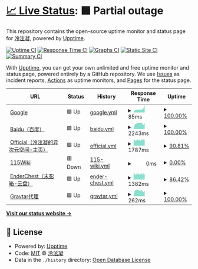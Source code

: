 # [📈 Live Status](https://status.lxnchan.cn): <!--live status--> **🟧 Partial outage**

This repository contains the open-source uptime monitor and status page for [泠泫凝](https://LxnChan.cn), powered by [Upptime](https://github.com/upptime/upptime).

[![Uptime CI](https://github.com/LxnChan/status/workflows/Uptime%20CI/badge.svg)](https://github.com/LxnChan/status/actions?query=workflow%3A%22Uptime+CI%22)
[![Response Time CI](https://github.com/LxnChan/status/workflows/Response%20Time%20CI/badge.svg)](https://github.com/LxnChan/status/actions?query=workflow%3A%22Response+Time+CI%22)
[![Graphs CI](https://github.com/LxnChan/status/workflows/Graphs%20CI/badge.svg)](https://github.com/LxnChan/status/actions?query=workflow%3A%22Graphs+CI%22)
[![Static Site CI](https://github.com/LxnChan/status/workflows/Static%20Site%20CI/badge.svg)](https://github.com/LxnChan/status/actions?query=workflow%3A%22Static+Site+CI%22)
[![Summary CI](https://github.com/LxnChan/status/workflows/Summary%20CI/badge.svg)](https://github.com/LxnChan/status/actions?query=workflow%3A%22Summary+CI%22)

With [Upptime](https://upptime.js.org), you can get your own unlimited and free uptime monitor and status page, powered entirely by a GitHub repository. We use [Issues](https://github.com/LxnChan/status/issues) as incident reports, [Actions](https://github.com/LxnChan/status/actions) as uptime monitors, and [Pages](https://status.lxnchan.cn) for the status page.

<!--start: status pages-->
<!-- This summary is generated by Upptime (https://github.com/upptime/upptime) -->
<!-- Do not edit this manually, your changes will be overwritten -->
<!-- prettier-ignore -->
| URL | Status | History | Response Time | Uptime |
| --- | ------ | ------- | ------------- | ------ |
| <img alt="" src="https://icons.duckduckgo.com/ip3/www.google.com.ico" height="13"> [Google](https://www.google.com) | 🟩 Up | [google.yml](https://github.com/LxnChan/status/commits/HEAD/history/google.yml) | <details><summary><img alt="Response time graph" src="./graphs/google/response-time-week.png" height="20"> 85ms</summary><br><a href="https://status.lxnchan.cn/history/google"><img alt="Response time 104" src="https://img.shields.io/endpoint?url=https%3A%2F%2Fraw.githubusercontent.com%2FLxnChan%2Fstatus%2FHEAD%2Fapi%2Fgoogle%2Fresponse-time.json"></a><br><a href="https://status.lxnchan.cn/history/google"><img alt="24-hour response time 176" src="https://img.shields.io/endpoint?url=https%3A%2F%2Fraw.githubusercontent.com%2FLxnChan%2Fstatus%2FHEAD%2Fapi%2Fgoogle%2Fresponse-time-day.json"></a><br><a href="https://status.lxnchan.cn/history/google"><img alt="7-day response time 85" src="https://img.shields.io/endpoint?url=https%3A%2F%2Fraw.githubusercontent.com%2FLxnChan%2Fstatus%2FHEAD%2Fapi%2Fgoogle%2Fresponse-time-week.json"></a><br><a href="https://status.lxnchan.cn/history/google"><img alt="30-day response time 120" src="https://img.shields.io/endpoint?url=https%3A%2F%2Fraw.githubusercontent.com%2FLxnChan%2Fstatus%2FHEAD%2Fapi%2Fgoogle%2Fresponse-time-month.json"></a><br><a href="https://status.lxnchan.cn/history/google"><img alt="1-year response time 105" src="https://img.shields.io/endpoint?url=https%3A%2F%2Fraw.githubusercontent.com%2FLxnChan%2Fstatus%2FHEAD%2Fapi%2Fgoogle%2Fresponse-time-year.json"></a></details> | <details><summary><a href="https://status.lxnchan.cn/history/google">100.00%</a></summary><a href="https://status.lxnchan.cn/history/google"><img alt="All-time uptime 100.00%" src="https://img.shields.io/endpoint?url=https%3A%2F%2Fraw.githubusercontent.com%2FLxnChan%2Fstatus%2FHEAD%2Fapi%2Fgoogle%2Fuptime.json"></a><br><a href="https://status.lxnchan.cn/history/google"><img alt="24-hour uptime 100.00%" src="https://img.shields.io/endpoint?url=https%3A%2F%2Fraw.githubusercontent.com%2FLxnChan%2Fstatus%2FHEAD%2Fapi%2Fgoogle%2Fuptime-day.json"></a><br><a href="https://status.lxnchan.cn/history/google"><img alt="7-day uptime 100.00%" src="https://img.shields.io/endpoint?url=https%3A%2F%2Fraw.githubusercontent.com%2FLxnChan%2Fstatus%2FHEAD%2Fapi%2Fgoogle%2Fuptime-week.json"></a><br><a href="https://status.lxnchan.cn/history/google"><img alt="30-day uptime 100.00%" src="https://img.shields.io/endpoint?url=https%3A%2F%2Fraw.githubusercontent.com%2FLxnChan%2Fstatus%2FHEAD%2Fapi%2Fgoogle%2Fuptime-month.json"></a><br><a href="https://status.lxnchan.cn/history/google"><img alt="1-year uptime 99.99%" src="https://img.shields.io/endpoint?url=https%3A%2F%2Fraw.githubusercontent.com%2FLxnChan%2Fstatus%2FHEAD%2Fapi%2Fgoogle%2Fuptime-year.json"></a></details>
| <img alt="" src="https://icons.duckduckgo.com/ip3/www.baidu.com.ico" height="13"> [Baidu（百度）](https://www.baidu.com) | 🟩 Up | [baidu.yml](https://github.com/LxnChan/status/commits/HEAD/history/baidu.yml) | <details><summary><img alt="Response time graph" src="./graphs/baidu/response-time-week.png" height="20"> 2243ms</summary><br><a href="https://status.lxnchan.cn/history/baidu"><img alt="Response time 2320" src="https://img.shields.io/endpoint?url=https%3A%2F%2Fraw.githubusercontent.com%2FLxnChan%2Fstatus%2FHEAD%2Fapi%2Fbaidu%2Fresponse-time.json"></a><br><a href="https://status.lxnchan.cn/history/baidu"><img alt="24-hour response time 2466" src="https://img.shields.io/endpoint?url=https%3A%2F%2Fraw.githubusercontent.com%2FLxnChan%2Fstatus%2FHEAD%2Fapi%2Fbaidu%2Fresponse-time-day.json"></a><br><a href="https://status.lxnchan.cn/history/baidu"><img alt="7-day response time 2243" src="https://img.shields.io/endpoint?url=https%3A%2F%2Fraw.githubusercontent.com%2FLxnChan%2Fstatus%2FHEAD%2Fapi%2Fbaidu%2Fresponse-time-week.json"></a><br><a href="https://status.lxnchan.cn/history/baidu"><img alt="30-day response time 2018" src="https://img.shields.io/endpoint?url=https%3A%2F%2Fraw.githubusercontent.com%2FLxnChan%2Fstatus%2FHEAD%2Fapi%2Fbaidu%2Fresponse-time-month.json"></a><br><a href="https://status.lxnchan.cn/history/baidu"><img alt="1-year response time 2081" src="https://img.shields.io/endpoint?url=https%3A%2F%2Fraw.githubusercontent.com%2FLxnChan%2Fstatus%2FHEAD%2Fapi%2Fbaidu%2Fresponse-time-year.json"></a></details> | <details><summary><a href="https://status.lxnchan.cn/history/baidu">100.00%</a></summary><a href="https://status.lxnchan.cn/history/baidu"><img alt="All-time uptime 99.82%" src="https://img.shields.io/endpoint?url=https%3A%2F%2Fraw.githubusercontent.com%2FLxnChan%2Fstatus%2FHEAD%2Fapi%2Fbaidu%2Fuptime.json"></a><br><a href="https://status.lxnchan.cn/history/baidu"><img alt="24-hour uptime 100.00%" src="https://img.shields.io/endpoint?url=https%3A%2F%2Fraw.githubusercontent.com%2FLxnChan%2Fstatus%2FHEAD%2Fapi%2Fbaidu%2Fuptime-day.json"></a><br><a href="https://status.lxnchan.cn/history/baidu"><img alt="7-day uptime 100.00%" src="https://img.shields.io/endpoint?url=https%3A%2F%2Fraw.githubusercontent.com%2FLxnChan%2Fstatus%2FHEAD%2Fapi%2Fbaidu%2Fuptime-week.json"></a><br><a href="https://status.lxnchan.cn/history/baidu"><img alt="30-day uptime 100.00%" src="https://img.shields.io/endpoint?url=https%3A%2F%2Fraw.githubusercontent.com%2FLxnChan%2Fstatus%2FHEAD%2Fapi%2Fbaidu%2Fuptime-month.json"></a><br><a href="https://status.lxnchan.cn/history/baidu"><img alt="1-year uptime 99.88%" src="https://img.shields.io/endpoint?url=https%3A%2F%2Fraw.githubusercontent.com%2FLxnChan%2Fstatus%2FHEAD%2Fapi%2Fbaidu%2Fuptime-year.json"></a></details>
| <img alt="" src="https://icons.duckduckgo.com/ip3/lxnchan.cn.ico" height="13"> [Official（泠泫凝的异次元空间-主页）](https://lxnchan.cn) | 🟩 Up | [official.yml](https://github.com/LxnChan/status/commits/HEAD/history/official.yml) | <details><summary><img alt="Response time graph" src="./graphs/official/response-time-week.png" height="20"> 1787ms</summary><br><a href="https://status.lxnchan.cn/history/official"><img alt="Response time 1918" src="https://img.shields.io/endpoint?url=https%3A%2F%2Fraw.githubusercontent.com%2FLxnChan%2Fstatus%2FHEAD%2Fapi%2Fofficial%2Fresponse-time.json"></a><br><a href="https://status.lxnchan.cn/history/official"><img alt="24-hour response time 1811" src="https://img.shields.io/endpoint?url=https%3A%2F%2Fraw.githubusercontent.com%2FLxnChan%2Fstatus%2FHEAD%2Fapi%2Fofficial%2Fresponse-time-day.json"></a><br><a href="https://status.lxnchan.cn/history/official"><img alt="7-day response time 1787" src="https://img.shields.io/endpoint?url=https%3A%2F%2Fraw.githubusercontent.com%2FLxnChan%2Fstatus%2FHEAD%2Fapi%2Fofficial%2Fresponse-time-week.json"></a><br><a href="https://status.lxnchan.cn/history/official"><img alt="30-day response time 1790" src="https://img.shields.io/endpoint?url=https%3A%2F%2Fraw.githubusercontent.com%2FLxnChan%2Fstatus%2FHEAD%2Fapi%2Fofficial%2Fresponse-time-month.json"></a><br><a href="https://status.lxnchan.cn/history/official"><img alt="1-year response time 1979" src="https://img.shields.io/endpoint?url=https%3A%2F%2Fraw.githubusercontent.com%2FLxnChan%2Fstatus%2FHEAD%2Fapi%2Fofficial%2Fresponse-time-year.json"></a></details> | <details><summary><a href="https://status.lxnchan.cn/history/official">90.81%</a></summary><a href="https://status.lxnchan.cn/history/official"><img alt="All-time uptime 99.47%" src="https://img.shields.io/endpoint?url=https%3A%2F%2Fraw.githubusercontent.com%2FLxnChan%2Fstatus%2FHEAD%2Fapi%2Fofficial%2Fuptime.json"></a><br><a href="https://status.lxnchan.cn/history/official"><img alt="24-hour uptime 73.22%" src="https://img.shields.io/endpoint?url=https%3A%2F%2Fraw.githubusercontent.com%2FLxnChan%2Fstatus%2FHEAD%2Fapi%2Fofficial%2Fuptime-day.json"></a><br><a href="https://status.lxnchan.cn/history/official"><img alt="7-day uptime 90.81%" src="https://img.shields.io/endpoint?url=https%3A%2F%2Fraw.githubusercontent.com%2FLxnChan%2Fstatus%2FHEAD%2Fapi%2Fofficial%2Fuptime-week.json"></a><br><a href="https://status.lxnchan.cn/history/official"><img alt="30-day uptime 97.89%" src="https://img.shields.io/endpoint?url=https%3A%2F%2Fraw.githubusercontent.com%2FLxnChan%2Fstatus%2FHEAD%2Fapi%2Fofficial%2Fuptime-month.json"></a><br><a href="https://status.lxnchan.cn/history/official"><img alt="1-year uptime 99.28%" src="https://img.shields.io/endpoint?url=https%3A%2F%2Fraw.githubusercontent.com%2FLxnChan%2Fstatus%2FHEAD%2Fapi%2Fofficial%2Fuptime-year.json"></a></details>
| <img alt="" src="https://icons.duckduckgo.com/ip3/115.anavi.cn.ico" height="13"> [115Wiki](https://115.anavi.cn) | 🟥 Down | [115-wiki.yml](https://github.com/LxnChan/status/commits/HEAD/history/115-wiki.yml) | <details><summary><img alt="Response time graph" src="./graphs/115-wiki/response-time-week.png" height="20"> 0ms</summary><br><a href="https://status.lxnchan.cn/history/115-wiki"><img alt="Response time 2381" src="https://img.shields.io/endpoint?url=https%3A%2F%2Fraw.githubusercontent.com%2FLxnChan%2Fstatus%2FHEAD%2Fapi%2F115-wiki%2Fresponse-time.json"></a><br><a href="https://status.lxnchan.cn/history/115-wiki"><img alt="24-hour response time 0" src="https://img.shields.io/endpoint?url=https%3A%2F%2Fraw.githubusercontent.com%2FLxnChan%2Fstatus%2FHEAD%2Fapi%2F115-wiki%2Fresponse-time-day.json"></a><br><a href="https://status.lxnchan.cn/history/115-wiki"><img alt="7-day response time 0" src="https://img.shields.io/endpoint?url=https%3A%2F%2Fraw.githubusercontent.com%2FLxnChan%2Fstatus%2FHEAD%2Fapi%2F115-wiki%2Fresponse-time-week.json"></a><br><a href="https://status.lxnchan.cn/history/115-wiki"><img alt="30-day response time 0" src="https://img.shields.io/endpoint?url=https%3A%2F%2Fraw.githubusercontent.com%2FLxnChan%2Fstatus%2FHEAD%2Fapi%2F115-wiki%2Fresponse-time-month.json"></a><br><a href="https://status.lxnchan.cn/history/115-wiki"><img alt="1-year response time 2396" src="https://img.shields.io/endpoint?url=https%3A%2F%2Fraw.githubusercontent.com%2FLxnChan%2Fstatus%2FHEAD%2Fapi%2F115-wiki%2Fresponse-time-year.json"></a></details> | <details><summary><a href="https://status.lxnchan.cn/history/115-wiki">0.00%</a></summary><a href="https://status.lxnchan.cn/history/115-wiki"><img alt="All-time uptime 43.16%" src="https://img.shields.io/endpoint?url=https%3A%2F%2Fraw.githubusercontent.com%2FLxnChan%2Fstatus%2FHEAD%2Fapi%2F115-wiki%2Fuptime.json"></a><br><a href="https://status.lxnchan.cn/history/115-wiki"><img alt="24-hour uptime 0.00%" src="https://img.shields.io/endpoint?url=https%3A%2F%2Fraw.githubusercontent.com%2FLxnChan%2Fstatus%2FHEAD%2Fapi%2F115-wiki%2Fuptime-day.json"></a><br><a href="https://status.lxnchan.cn/history/115-wiki"><img alt="7-day uptime 0.00%" src="https://img.shields.io/endpoint?url=https%3A%2F%2Fraw.githubusercontent.com%2FLxnChan%2Fstatus%2FHEAD%2Fapi%2F115-wiki%2Fuptime-week.json"></a><br><a href="https://status.lxnchan.cn/history/115-wiki"><img alt="30-day uptime 0.00%" src="https://img.shields.io/endpoint?url=https%3A%2F%2Fraw.githubusercontent.com%2FLxnChan%2Fstatus%2FHEAD%2Fapi%2F115-wiki%2Fuptime-month.json"></a><br><a href="https://status.lxnchan.cn/history/115-wiki"><img alt="1-year uptime 22.32%" src="https://img.shields.io/endpoint?url=https%3A%2F%2Fraw.githubusercontent.com%2FLxnChan%2Fstatus%2FHEAD%2Fapi%2F115-wiki%2Fuptime-year.json"></a></details>
| <img alt="" src="https://icons.duckduckgo.com/ip3/enderchest.anavi.cn.ico" height="13"> [EnderChest（末影箱-云盘）](https://enderchest.anavi.cn) | 🟩 Up | [ender-chest.yml](https://github.com/LxnChan/status/commits/HEAD/history/ender-chest.yml) | <details><summary><img alt="Response time graph" src="./graphs/ender-chest/response-time-week.png" height="20"> 1382ms</summary><br><a href="https://status.lxnchan.cn/history/ender-chest"><img alt="Response time 1959" src="https://img.shields.io/endpoint?url=https%3A%2F%2Fraw.githubusercontent.com%2FLxnChan%2Fstatus%2FHEAD%2Fapi%2Fender-chest%2Fresponse-time.json"></a><br><a href="https://status.lxnchan.cn/history/ender-chest"><img alt="24-hour response time 1345" src="https://img.shields.io/endpoint?url=https%3A%2F%2Fraw.githubusercontent.com%2FLxnChan%2Fstatus%2FHEAD%2Fapi%2Fender-chest%2Fresponse-time-day.json"></a><br><a href="https://status.lxnchan.cn/history/ender-chest"><img alt="7-day response time 1382" src="https://img.shields.io/endpoint?url=https%3A%2F%2Fraw.githubusercontent.com%2FLxnChan%2Fstatus%2FHEAD%2Fapi%2Fender-chest%2Fresponse-time-week.json"></a><br><a href="https://status.lxnchan.cn/history/ender-chest"><img alt="30-day response time 1388" src="https://img.shields.io/endpoint?url=https%3A%2F%2Fraw.githubusercontent.com%2FLxnChan%2Fstatus%2FHEAD%2Fapi%2Fender-chest%2Fresponse-time-month.json"></a><br><a href="https://status.lxnchan.cn/history/ender-chest"><img alt="1-year response time 1975" src="https://img.shields.io/endpoint?url=https%3A%2F%2Fraw.githubusercontent.com%2FLxnChan%2Fstatus%2FHEAD%2Fapi%2Fender-chest%2Fresponse-time-year.json"></a></details> | <details><summary><a href="https://status.lxnchan.cn/history/ender-chest">86.42%</a></summary><a href="https://status.lxnchan.cn/history/ender-chest"><img alt="All-time uptime 98.32%" src="https://img.shields.io/endpoint?url=https%3A%2F%2Fraw.githubusercontent.com%2FLxnChan%2Fstatus%2FHEAD%2Fapi%2Fender-chest%2Fuptime.json"></a><br><a href="https://status.lxnchan.cn/history/ender-chest"><img alt="24-hour uptime 49.24%" src="https://img.shields.io/endpoint?url=https%3A%2F%2Fraw.githubusercontent.com%2FLxnChan%2Fstatus%2FHEAD%2Fapi%2Fender-chest%2Fuptime-day.json"></a><br><a href="https://status.lxnchan.cn/history/ender-chest"><img alt="7-day uptime 86.42%" src="https://img.shields.io/endpoint?url=https%3A%2F%2Fraw.githubusercontent.com%2FLxnChan%2Fstatus%2FHEAD%2Fapi%2Fender-chest%2Fuptime-week.json"></a><br><a href="https://status.lxnchan.cn/history/ender-chest"><img alt="30-day uptime 96.88%" src="https://img.shields.io/endpoint?url=https%3A%2F%2Fraw.githubusercontent.com%2FLxnChan%2Fstatus%2FHEAD%2Fapi%2Fender-chest%2Fuptime-month.json"></a><br><a href="https://status.lxnchan.cn/history/ender-chest"><img alt="1-year uptime 97.65%" src="https://img.shields.io/endpoint?url=https%3A%2F%2Fraw.githubusercontent.com%2FLxnChan%2Fstatus%2FHEAD%2Fapi%2Fender-chest%2Fuptime-year.json"></a></details>
| <img alt="" src="https://icons.duckduckgo.com/ip3/gravatar.arlxn.top.ico" height="13"> [Gravtar代理](https://gravatar.arlxn.top) | 🟩 Up | [gravtar.yml](https://github.com/LxnChan/status/commits/HEAD/history/gravtar.yml) | <details><summary><img alt="Response time graph" src="./graphs/gravtar/response-time-week.png" height="20"> 262ms</summary><br><a href="https://status.lxnchan.cn/history/gravtar"><img alt="Response time 284" src="https://img.shields.io/endpoint?url=https%3A%2F%2Fraw.githubusercontent.com%2FLxnChan%2Fstatus%2FHEAD%2Fapi%2Fgravtar%2Fresponse-time.json"></a><br><a href="https://status.lxnchan.cn/history/gravtar"><img alt="24-hour response time 241" src="https://img.shields.io/endpoint?url=https%3A%2F%2Fraw.githubusercontent.com%2FLxnChan%2Fstatus%2FHEAD%2Fapi%2Fgravtar%2Fresponse-time-day.json"></a><br><a href="https://status.lxnchan.cn/history/gravtar"><img alt="7-day response time 262" src="https://img.shields.io/endpoint?url=https%3A%2F%2Fraw.githubusercontent.com%2FLxnChan%2Fstatus%2FHEAD%2Fapi%2Fgravtar%2Fresponse-time-week.json"></a><br><a href="https://status.lxnchan.cn/history/gravtar"><img alt="30-day response time 256" src="https://img.shields.io/endpoint?url=https%3A%2F%2Fraw.githubusercontent.com%2FLxnChan%2Fstatus%2FHEAD%2Fapi%2Fgravtar%2Fresponse-time-month.json"></a><br><a href="https://status.lxnchan.cn/history/gravtar"><img alt="1-year response time 278" src="https://img.shields.io/endpoint?url=https%3A%2F%2Fraw.githubusercontent.com%2FLxnChan%2Fstatus%2FHEAD%2Fapi%2Fgravtar%2Fresponse-time-year.json"></a></details> | <details><summary><a href="https://status.lxnchan.cn/history/gravtar">100.00%</a></summary><a href="https://status.lxnchan.cn/history/gravtar"><img alt="All-time uptime 100.00%" src="https://img.shields.io/endpoint?url=https%3A%2F%2Fraw.githubusercontent.com%2FLxnChan%2Fstatus%2FHEAD%2Fapi%2Fgravtar%2Fuptime.json"></a><br><a href="https://status.lxnchan.cn/history/gravtar"><img alt="24-hour uptime 100.00%" src="https://img.shields.io/endpoint?url=https%3A%2F%2Fraw.githubusercontent.com%2FLxnChan%2Fstatus%2FHEAD%2Fapi%2Fgravtar%2Fuptime-day.json"></a><br><a href="https://status.lxnchan.cn/history/gravtar"><img alt="7-day uptime 100.00%" src="https://img.shields.io/endpoint?url=https%3A%2F%2Fraw.githubusercontent.com%2FLxnChan%2Fstatus%2FHEAD%2Fapi%2Fgravtar%2Fuptime-week.json"></a><br><a href="https://status.lxnchan.cn/history/gravtar"><img alt="30-day uptime 100.00%" src="https://img.shields.io/endpoint?url=https%3A%2F%2Fraw.githubusercontent.com%2FLxnChan%2Fstatus%2FHEAD%2Fapi%2Fgravtar%2Fuptime-month.json"></a><br><a href="https://status.lxnchan.cn/history/gravtar"><img alt="1-year uptime 100.00%" src="https://img.shields.io/endpoint?url=https%3A%2F%2Fraw.githubusercontent.com%2FLxnChan%2Fstatus%2FHEAD%2Fapi%2Fgravtar%2Fuptime-year.json"></a></details>

<!--end: status pages-->

[**Visit our status website →**](https://status.lxnchan.cn)

## 📄 License

- Powered by: [Upptime](https://github.com/upptime/upptime)
- Code: [MIT](./LICENSE) © [泠泫凝](https://LxnChan.cn)
- Data in the `./history` directory: [Open Database License](https://opendatacommons.org/licenses/odbl/1-0/)
